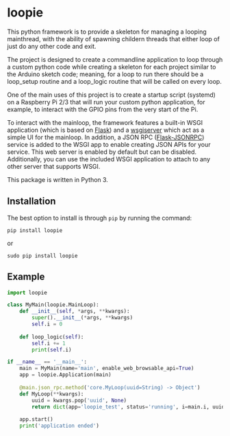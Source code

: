 # loopie

This python framework is to provide a skeleton for managing a looping mainthread, with the ability of spawning childern threads that either loop of just do any other code and exit.

The project is designed to create a commandline application to loop through a custom python code while creating a skeleton for each project similar to the Arduino sketch code; meaning, for a loop to run there should be a loop_setup routine and a loop_logic routine that will be called on every loop.

One of the main uses of this project is to create a startup script (systemd) on a Raspberry Pi 2/3 that will run your custom python application, for example, to interact with the GPIO pins from the very start of the Pi.

To interact with the mainloop, the framework features a built-in WSGI application (which is based on [Flask](https://palletsprojects.com/p/flask/)) and a [wsgiserver](https://gitlab.com/fgallaire/wsgiserver) which act as a simple UI for the mainloop.  In addition, a JSON RPC ([Flask-JSONRPC](https://pypi.org/project/Flask-JSONRPC/)) service is added to the WSGI app to enable creating JSON APIs for your service.  This web server is enabled by default but can be disabled.  Additionally, you can use the included WSGI application to attach to any other server that supports WSGI.

This package is written in Python 3.

## Installation

The best option to install is through `pip` by running the command:

```
pip install loopie
```
or

```
sudo pip install loopie
```

## Example

```python
import loopie

class MyMain(loopie.MainLoop):
    def __init__(self, *args, **kwargs):
        super().__init__(*args, **kwargs)
        self.i = 0
    
    def loop_logic(self):
        self.i += 1
        print(self.i)

if __name__ == '__main__':
    main = MyMain(name='main', enable_web_browsable_api=True)
    app = loopie.Application(main)
    
    @main.json_rpc.method('core.MyLoop(uuid=String) -> Object')
    def MyLoop(**kwargs):
        uuid = kwargs.pop('uuid', None)
        return dict(app='loopie_test', status='running', i=main.i, uuid=uuid)
    
    app.start()
    print('application ended')

```